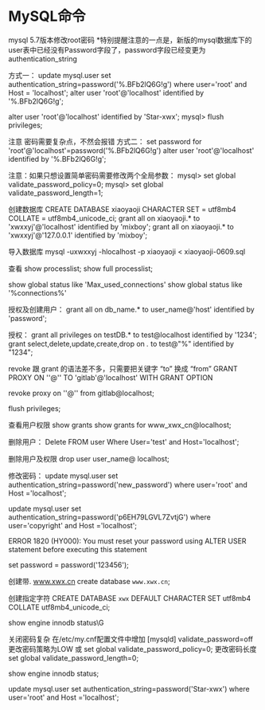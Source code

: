 # MySQL命令
mysql 5.7版本修改root密码 *特别提醒注意的一点是，新版的mysql数据库下的user表中已经没有Password字段了，password字段已经变更为authentication_string

方式一：
update mysql.user set authentication_string=password('%.BFb2lQ6G!g') where user='root' and Host = 'localhost';
alter user 'root'@'localhost' identified by '%.BFb2lQ6G!g';

alter user 'root'@'localhost' identified by 'Star-xwx';
mysql> flush privileges;

注意 密码需要复杂点，不然会报错
方式二：
set password for 'root'@'localhost'=password('%.BFb2lQ6G!g')
alter user 'root'@'localhost' identified by '%.BFb2lQ6G!g';

注意：如果只想设置简单密码需要修改两个全局参数：
mysql> set global validate_password_policy=0;
mysql> set global validate_password_length=1;

创建数据库
CREATE DATABASE xiaoyaoji CHARACTER SET = utf8mb4 COLLATE =  utf8mb4_unicode_ci;
grant all on xiaoyaoji.* to 'xwxxyj'@'localhost' identified by 'mixboy';
grant all on xiaoyaoji.* to 'xwxxyj'@'127.0.0.1' identified by 'mixboy';

导入数据库
mysql -uxwxxyj -hlocalhost -p xiaoyaoji < xiaoyaoji-0609.sql


查看
show processlist;
show full processlist;

show global status like 'Max_used_connections'
show global status like '%connections%'

授权及创建用户：
grant all on db_name.* to user_name@'host' identified by 'password';


授权：
grant all privileges on testDB.* to test@localhost identified by '1234';
grant select,delete,update,create,drop on *.* to test@"%" identified by "1234";

revoke 跟 grant 的语法差不多，只需要把关键字 “to” 换成 “from”
GRANT PROXY ON ''@'' TO 'gitlab'@'localhost' WITH GRANT OPTION 

revoke proxy on ''@'' from gitlab@localhost;

flush privileges;

查看用户权限
show grants
show grants for www_xwx_cn@localhost;

删除用户：
Delete FROM user Where User='test' and Host='localhost';

删除用户及权限
drop user user_name@ localhost;

修改密码：
update mysql.user set authentication_string=password('new_password') where user='root' and Host ='localhost';

update mysql.user set authentication_string=password('p6EH79LGVL7ZvtjG') where user='copyright' and Host ='localhost';

ERROR 1820 (HY000): You must reset your password using ALTER USER statement before executing this statement

set password = password('123456');


创建带. www.xwx.cn
create database `www.xwx.cn`;

创建指定字符
CREATE DATABASE `xwx` DEFAULT CHARACTER SET utf8mb4 COLLATE utf8mb4_unicode_ci;


show engine innodb status\G

关闭密码复杂
在/etc/my.cnf配置文件中增加
[mysqld]
validate_password=off
更改密码策略为LOW
或
set global validate_password_policy=0;
更改密码长度
set global validate_password_length=0;


show engine innodb status;


update mysql.user set authentication_string=password('Star-xwx') where user='root' and Host ='localhost';